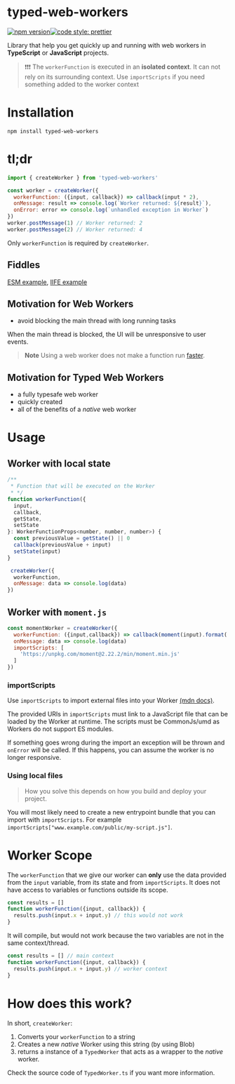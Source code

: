 # typed-web-workers
[![npm version](https://img.shields.io/npm/v/typed-web-workers.svg?style=flat)](https://www.npmjs.com/package/typed-web-workers)[![code style: prettier](https://img.shields.io/badge/code_style-prettier-ff69b4.svg)](https://github.com/prettier/prettier)

Library that help you get quickly up and running with web workers in **TypeScript** or **JavaScript** projects.

> ❗️❗️❗️ The `workerFunction` is executed in an **isolated context**. It can not rely on its surrounding context. Use `importScripts` if you need something added to the worker context

# Installation
`npm install typed-web-workers`

# tl;dr
```javascript
import { createWorker } from 'typed-web-workers'

const worker = createWorker({
  workerFunction: ({input, callback}) => callback(input * 2),
  onMessage: result => console.log(`Worker returned: ${result}`),
  onError: error => console.log(`unhandled exception in Worker`)
})
worker.postMessage(1) // Worker returned: 2
worker.postMessage(2) // Worker returned: 4

```
Only `workerFunction` is required by `createWorker`.

## Fiddles
[ESM example](https://jsfiddle.net/anderscan/80y7xLwe/), [IIFE example](https://jsfiddle.net/anderscan/uw51genv/)

## Motivation for Web Workers
- avoid blocking the main thread with long running tasks

When the main thread is blocked, the UI will be unresponsive to user events.

> **Note** Using a web worker does not make a function run [faster](https://youtu.be/7Rrv9qFMWNM?t=1503). 

## Motivation for Typed Web Workers
- a fully typesafe web worker
- quickly created
- all of the benefits of a _native_ web worker


# Usage

## Worker with local state

```javascript
/**
 * Function that will be executed on the Worker
 * */
function workerFunction({
  input,
  callback,
  getState,
  setState
}: WorkerFunctionProps<number, number, number>) {
  const previousValue = getState() || 0
  callback(previousValue + input)
  setState(input)
}

 createWorker({
  workerFunction,
  onMessage: data => console.log(data)
})
```

## Worker with `moment.js` 

```javascript
const momentWorker = createWorker({
  workerFunction: ({input,callback}) => callback(moment(input).format('YYYY')),
  onMessage: data => console.log(data)
  importScripts: [
    'https://unpkg.com/moment@2.22.2/min/moment.min.js'
  ]
})
```

### importScripts
 Use `importScripts` to import external files into your Worker [(mdn docs)](https://developer.mozilla.org/en-US/docs/Web/API/WorkerGlobalScope/importScripts).

The provided URIs in `importScripts` must link to a JavaScript file that can be loaded by the Worker at runtime. The scripts must be CommonJs/umd as Workers do not support ES modules.

If something goes wrong during the import an exception will be thrown and `onError` will be called. If this happens, you can assume the worker is no longer responsive.

### Using local files
> How you solve this depends on how you build and deploy your project.

You will most likely need to create a new entrypoint bundle that you can import with `importScripts`. For example `importScripts["www.example.com/public/my-script.js"]`.

# Worker Scope
The `workerFunction` that we give our worker can **only** use the data provided from the `input` variable, from its state and from `importScripts`. It does not have access to variables or functions outside its scope.

```javascript
const results = []
function workerFunction({input, callback}) {
  results.push(input.x + input.y) // this would not work
}
```
It will compile, but would not work because the two variables are not in the same context/thread.

```javascript
const results = [] // main context
function workerFunction({input, callback}) {
  results.push(input.x + input.y) // worker context
}
```

# How does this work?
In short, `createWorker`:
1. Converts your `workerFunction` to a string
2. Creates a new _native_ Worker using this string (by using Blob)
3. returns a instance of a `TypedWorker` that acts as a wrapper to the _native_ worker.

Check the source code of `TypedWorker.ts` if you want more information.
